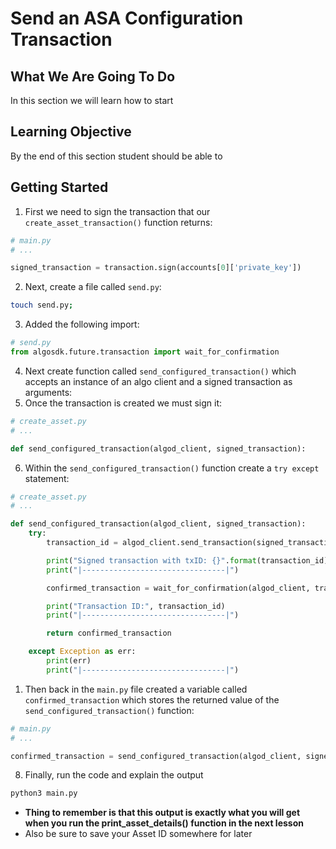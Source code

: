 # Send an ASA Configuration Transaction

## What We Are Going To Do

In this section we will learn how to start 

## Learning Objective

By the end of this section student should be able to

## Getting Started
1. First we need to sign the transaction that our `create_asset_transaction()` function returns:
```python
# main.py
# ...

signed_transaction = transaction.sign(accounts[0]['private_key'])
```
2. Next, create a file called `send.py`:
```sh
touch send.py;
```
3. Added the following import:
```python
# send.py
from algosdk.future.transaction import wait_for_confirmation
```
4. Next create function called `send_configured_transaction()` which accepts an instance of an algo client and a signed transaction as arguments:
5. Once the transaction is created we must sign it:
```python
# create_asset.py
# ...

def send_configured_transaction(algod_client, signed_transaction):
```
6. Within the `send_configured_transaction()` function create a `try except` statement:
```python
# create_asset.py
# ...

def send_configured_transaction(algod_client, signed_transaction):
    try:
        transaction_id = algod_client.send_transaction(signed_transaction)

        print("Signed transaction with txID: {}".format(transaction_id))
        print("|--------------------------------|")

        confirmed_transaction = wait_for_confirmation(algod_client, transaction_id, 4)

        print("Transaction ID:", transaction_id)
        print("|--------------------------------|")

        return confirmed_transaction

    except Exception as err:
        print(err)
        print("|--------------------------------|")
```
1. Then back in the `main.py` file created a variable called `confirmed_transaction` which stores the returned value of the `send_configured_transaction()` function:
```python
# main.py
# ...

confirmed_transaction = send_configured_transaction(algod_client, signed_transaction)
```
8. Finally, run the code and explain the output
```sh
python3 main.py
```
* **Thing to remember is that this output is exactly what you will get when you run the print_asset_details() function in the next lesson**
* Also be sure to save your Asset ID somewhere for later